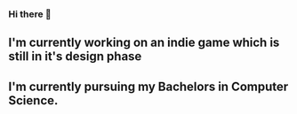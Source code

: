 ### Hi there 👋
## I'm currently working on an indie game which is still in it's design phase
## I'm currently pursuing my Bachelors in Computer Science.

<!--
**h2i0m0a3nshu-star/h2i0m0a3nshu-star** is a ✨ _special_ ✨ repository because its `README.md` (this file) appears on your GitHub profile.

Here are some ideas to get you started:

- 🔭 I’m currently working on ...
- 🌱 I’m currently learning ...
- 👯 I’m looking to collaborate on ...
- 🤔 I’m looking for help with ...
- 💬 Ask me about ...
- 📫 How to reach me: ...
- 😄 Pronouns: ...
- ⚡ Fun fact: ...
-->
